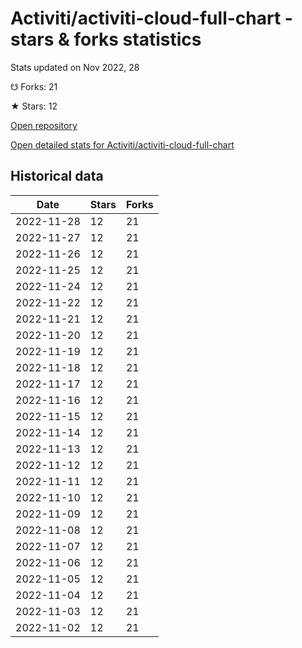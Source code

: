 # Activiti/activiti-cloud-full-chart - stars & forks statistics

Stats updated on Nov 2022, 28

☋ Forks: 21

★ Stars: 12

[Open repository](https://github.com/Activiti/activiti-cloud-full-chart)

[Open detailed stats for Activiti/activiti-cloud-full-chart](https://reviewgithub.com/rep/Activiti/activiti-cloud-full-chart)

## Historical data
| Date | Stars | Forks |
|------|-------|-------|
| 2022-11-28 | 12 | 21 | 
| 2022-11-27 | 12 | 21 | 
| 2022-11-26 | 12 | 21 | 
| 2022-11-25 | 12 | 21 | 
| 2022-11-24 | 12 | 21 | 
| 2022-11-22 | 12 | 21 | 
| 2022-11-21 | 12 | 21 | 
| 2022-11-20 | 12 | 21 | 
| 2022-11-19 | 12 | 21 | 
| 2022-11-18 | 12 | 21 | 
| 2022-11-17 | 12 | 21 | 
| 2022-11-16 | 12 | 21 | 
| 2022-11-15 | 12 | 21 | 
| 2022-11-14 | 12 | 21 | 
| 2022-11-13 | 12 | 21 | 
| 2022-11-12 | 12 | 21 | 
| 2022-11-11 | 12 | 21 | 
| 2022-11-10 | 12 | 21 | 
| 2022-11-09 | 12 | 21 | 
| 2022-11-08 | 12 | 21 | 
| 2022-11-07 | 12 | 21 | 
| 2022-11-06 | 12 | 21 | 
| 2022-11-05 | 12 | 21 | 
| 2022-11-04 | 12 | 21 | 
| 2022-11-03 | 12 | 21 | 
| 2022-11-02 | 12 | 21 | 

